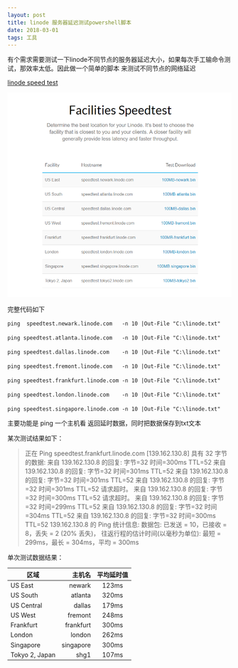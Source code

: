 ```yaml
---
layout: post
title: linode 服务器延迟测试powershell脚本
date: 2018-03-01
tags: 工具    
---
```


有个需求需要测试一下linode不同节点的服务器延迟大小，如果每次手工输命令测试，那效率太低。因此做一个简单的脚本
来测试不同节点的网络延迟

[linode speed test](https://www.linode.com/speedtest)

![Speed test](/images/posts/powershell/linode.png)

完整代码如下

	ping  speedtest.newark.linode.com	-n 10 |Out-File "C:\linode.txt"

	ping speedtest.atlanta.linode.com	-n 10 |Out-File "C:\linode.txt" 	

	ping speedtest.dallas.linode.com	-n 10 |Out-File "C:\linode.txt" 	

	ping speedtest.fremont.linode.com	-n 10 |Out-File "C:\linode.txt"  	

	ping speedtest.frankfurt.linode.com	-n 10 |Out-File "C:\linode.txt"  

	ping speedtest.london.linode.com	-n 10 |Out-File "C:\linode.txt"  	

	ping speedtest.singapore.linode.com	-n 10 |Out-File "C:\linode.txt"

主要功能是 ping 一个主机看 返回延时数据，同时把数据保存到txt文本

某次测试结果如下：

>正在 Ping speedtest.frankfurt.linode.com [139.162.130.8] 具有 32 字节的数据:
来自 139.162.130.8 的回复: 字节=32 时间=300ms TTL=52
来自 139.162.130.8 的回复: 字节=32 时间=301ms TTL=52
来自 139.162.130.8 的回复: 字节=32 时间=301ms TTL=52
来自 139.162.130.8 的回复: 字节=32 时间=301ms TTL=52
请求超时。
来自 139.162.130.8 的回复: 字节=32 时间=300ms TTL=52
请求超时。
来自 139.162.130.8 的回复: 字节=32 时间=299ms TTL=52
来自 139.162.130.8 的回复: 字节=32 时间=304ms TTL=52
来自 139.162.130.8 的回复: 字节=32 时间=300ms TTL=52
139.162.130.8 的 Ping 统计信息:
    数据包: 已发送 = 10，已接收 = 8，丢失 = 2 (20% 丢失)，
往返行程的估计时间(以毫秒为单位):
    最短 = 299ms，最长 = 304ms，平均 = 300ms


单次测试数据结果：

|区域      | 主机名   |  平均延时值  |
| -------- | -----:  | :----:  |
| US East|newark |123ms|
|US South|atlanta|320ms|
|US Central|dallas|179ms|
|US West|fremont|248ms|
|Frankfurt|frankfurt|300ms|
|London|london|262ms|
|Singapore|singapore|300ms|
|Tokyo 2, Japan|shg1|107ms|
